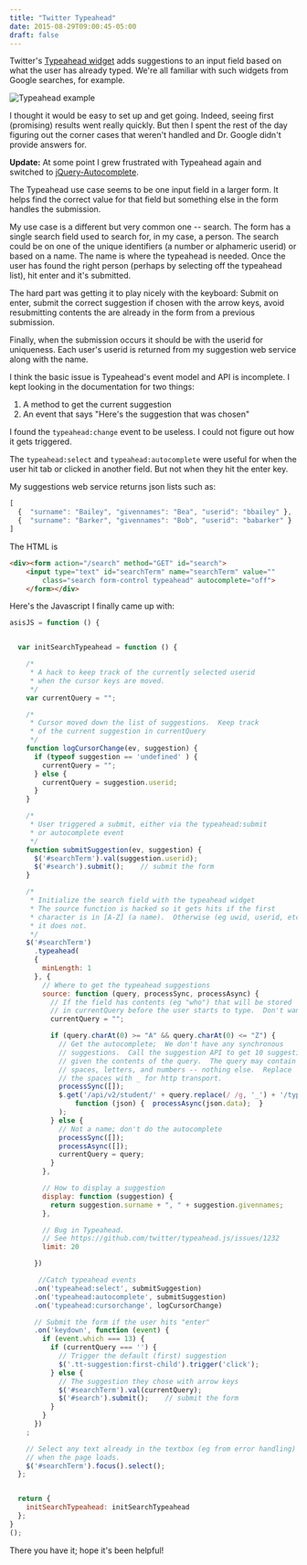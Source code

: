 ```yaml
---
title: "Twitter Typeahead"
date: 2015-08-29T09:00:45-05:00
draft: false
---
```



Twitter's [Typeahead widget](https://twitter.github.io/typeahead.js/) adds suggestions to an input 
field based on what the user has already typed.  We're all familiar with such widgets from 
Google searches, for example.

![Typeahead example](/images/typeahead_example.png)

I thought it would be easy to set up and get going.  Indeed, seeing first (promising) results 
went really quickly.  But then I spent the rest of the day figuring out the corner cases that
weren't handled and Dr. Google didn't provide answers for.

**Update:** At some point I grew frustrated with Typeahead again and switched to 
[jQuery-Autocomplete](https://github.com/devbridge/jQuery-Autocomplete).

The Typeahead use case seems to be one input field in a larger form.  It helps find the correct
value for that field but something else in the form handles the submission.

My use case is a different but very common one -- search.  The form has a single search field
used to search for, in my case, a person.  The search could be on one of the unique identifiers
(a number or alphameric userid) or based on a name.  The name is where the typeahead is needed.
Once the user has found the right person (perhaps by selecting off the typeahead list), hit
enter and it's submitted.

The hard part was getting it to play nicely with the keyboard:  Submit on enter, submit the correct
suggestion if chosen with the arrow keys, avoid resubmitting contents the are already in the form
from a previous submission.

Finally, when the submission occurs it should be with the userid for uniqueness.  Each user's
userid is returned from my suggestion web service along with the name.

I think the basic issue is Typeahead's event model and API is incomplete.  I kept looking
in the documentation for two things:

1. A method to get the current suggestion
2. An event that says "Here's the suggestion that was chosen"

I found the `typeahead:change` event to be useless.  I could not figure out how it gets 
triggered.

The `typeahead:select` and `typeahead:autocomplete` were useful for when the user hit
tab or clicked in another field.  But not when they hit the enter key.

My suggestions web service returns json lists such as:

``` javascript
[
  {  "surname": "Bailey", "givennames": "Bea", "userid": "bbailey" },
  {  "surname": "Barker", "givennames": "Bob", "userid": "babarker" }
]
```

The HTML is

``` html
<div><form action="/search" method="GET" id="search">
	<input type="text" id="searchTerm" name="searchTerm" value="" 
		class="search form-control typeahead" autocomplete="off">
	</form></div>
```

Here's the Javascript I finally came up with:

``` javascript
asisJS = function () {


  var initSearchTypeahead = function () {

    /*
     * A hack to keep track of the currently selected userid
     * when the cursor keys are moved.
     */
    var currentQuery = "";

    /*
     * Cursor moved down the list of suggestions.  Keep track
     * of the current suggestion in currentQuery
     */
    function logCursorChange(ev, suggestion) {
      if (typeof suggestion == 'undefined' ) {
        currentQuery = "";
      } else {
        currentQuery = suggestion.userid;
      }
    }

    /*
     * User triggered a submit, either via the typeahead:submit 
     * or autocomplete event
     */
    function submitSuggestion(ev, suggestion) {
      $('#searchTerm').val(suggestion.userid);
      $('#search').submit();    // submit the form
    }

    /*
     * Initialize the search field with the typeahead widget
     * The source function is hacked so it gets hits if the first
     * character is in [A-Z] (a name).  Otherwise (eg uwid, userid, etc)
     * it does not.
     */
    $('#searchTerm')
      .typeahead(
      {
        minLength: 1
      }, {
        // Where to get the typeahead suggestions
        source: function (query, processSync, processAsync) {
          // If the field has contents (eg "who") that will be stored
          // in currentQuery before the user starts to type.  Don't want that.
          currentQuery = "";

          if (query.charAt(0) >= "A" && query.charAt(0) <= "Z") {
            // Get the autocomplete;  We don't have any synchronous
            // suggestions.  Call the suggestion API to get 10 suggestions
            // given the contents of the query.  The query may contain
            // spaces, letters, and numbers -- nothing else.  Replace
            // the spaces with _ for http transport.
            processSync([]);
            $.get('/api/v2/student/' + query.replace(/ /g, '_') + '/typeahead/10', 
            	function (json) {  processAsync(json.data);  }
            );
          } else {
            // Not a name; don't do the autocomplete
            processSync([]);
            processAsync([]);
            currentQuery = query;
          }
        },

        // How to display a suggestion
        display: function (suggestion) {
          return suggestion.surname + ", " + suggestion.givennames;
        },

        // Bug in Typeahead.
        // See https://github.com/twitter/typeahead.js/issues/1232
        limit: 20     

      })

       //Catch typeahead events
      .on('typeahead:select', submitSuggestion)
      .on('typeahead:autocomplete', submitSuggestion)
      .on('typeahead:cursorchange', logCursorChange)

      // Submit the form if the user hits "enter"
      .on('keydown', function (event) {
        if (event.which === 13) {
          if (currentQuery === '') {
            // Trigger the default (first) suggestion
            $('.tt-suggestion:first-child').trigger('click');
          } else {
            // The suggestion they chose with arrow keys
            $('#searchTerm').val(currentQuery);
            $('#search').submit();    // submit the form
          }
        }
      })
    ;

    // Select any text already in the textbox (eg from error handling)
    // when the page loads.
    $('#searchTerm').focus().select();
  };


  return {
    initSearchTypeahead: initSearchTypeahead
  };
}
();
```

There you have it;  hope it's been helpful!

